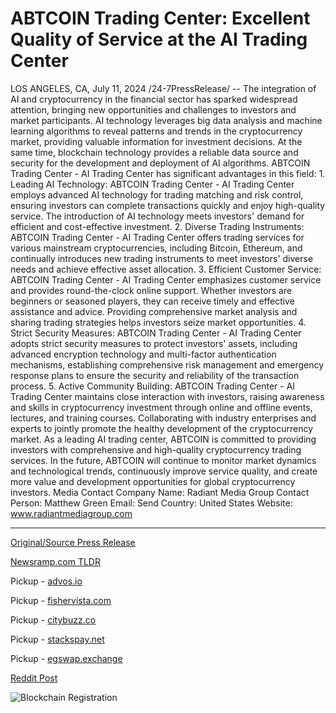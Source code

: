 # ABTCOIN Trading Center: Excellent Quality of Service at the AI Trading Center

LOS ANGELES, CA, July 11, 2024 /24-7PressRelease/ -- The integration of AI and cryptocurrency in the financial sector has sparked widespread attention, bringing new opportunities and challenges to investors and market participants. AI technology leverages big data analysis and machine learning algorithms to reveal patterns and trends in the cryptocurrency market, providing valuable information for investment decisions. At the same time, blockchain technology provides a reliable data source and security for the development and deployment of AI algorithms.  ABTCOIN Trading Center - AI Trading Center has significant advantages in this field:  1. Leading AI Technology: ABTCOIN Trading Center - AI Trading Center employs advanced AI technology for trading matching and risk control, ensuring investors can complete transactions quickly and enjoy high-quality service. The introduction of AI technology meets investors' demand for efficient and cost-effective investment.  2. Diverse Trading Instruments: ABTCOIN Trading Center - AI Trading Center offers trading services for various mainstream cryptocurrencies, including Bitcoin, Ethereum, and continually introduces new trading instruments to meet investors' diverse needs and achieve effective asset allocation.  3. Efficient Customer Service: ABTCOIN Trading Center - AI Trading Center emphasizes customer service and provides round-the-clock online support. Whether investors are beginners or seasoned players, they can receive timely and effective assistance and advice. Providing comprehensive market analysis and sharing trading strategies helps investors seize market opportunities.  4. Strict Security Measures: ABTCOIN Trading Center - AI Trading Center adopts strict security measures to protect investors' assets, including advanced encryption technology and multi-factor authentication mechanisms, establishing comprehensive risk management and emergency response plans to ensure the security and reliability of the transaction process.  5. Active Community Building: ABTCOIN Trading Center - AI Trading Center maintains close interaction with investors, raising awareness and skills in cryptocurrency investment through online and offline events, lectures, and training courses. Collaborating with industry enterprises and experts to jointly promote the healthy development of the cryptocurrency market.  As a leading AI trading center, ABTCOIN is committed to providing investors with comprehensive and high-quality cryptocurrency trading services. In the future, ABTCOIN will continue to monitor market dynamics and technological trends, continuously improve service quality, and create more value and development opportunities for global cryptocurrency investors.  Media Contact Company Name: Radiant Media Group Contact Person: Matthew Green Email: Send Country: United States Website: www.radiantmediagroup.com 

---

[Original/Source Press Release](https://www.24-7pressrelease.com/press-release/512403/abtcoin-trading-center-excellent-quality-of-service-at-the-ai-trading-center)
                    

[Newsramp.com TLDR](https://newsramp.com/curated-news/ai-and-cryptocurrency-integration-abtcoin-trading-center-offers-advanced-ai-technology-and-diverse-trading-instruments/72ae4a90e539f89c8d1fd238f4387b17) 


Pickup - [advos.io](https://advos.io/en/abtcoin-trading-center-enhances-cryptocurrency-investment-with-ai-integration/20244851)

Pickup - [fishervista.com](https://fishervista.com/en/abtcoin-trading-center-enhances-cryptocurrency-trading-with-advanced-ai-technology/20244851)

Pickup - [citybuzz.co](https://citybuzz.co/abtcoin-trading-center-revolutionizes-cryptocurrency-market-with-advanced-ai-technology)

Pickup - [stackspay.net](https://stackspay.net/crypto-news/ai-and-cryptocurrency-integration-abtcoin-trading-center-offers-advanced-ai-technology-and-diverse-trading-instruments)

Pickup - [egswap.exchange](https://egswap.exchange/crypto-news/ai-and-cryptocurrency-integration-abtcoin-trading-center-offers-advanced-ai-technology-and-diverse-trading-instruments)
 



[Reddit Post](https://www.reddit.com/r/CryptoNewsInfo/comments/1e0iy3y/ai_and_cryptocurrency_integration_abtcoin_trading/) 



![Blockchain Registration](https://cdn.newsramp.app/24-7PressRelease/qrcode/247/11/riftTAmO.webp)